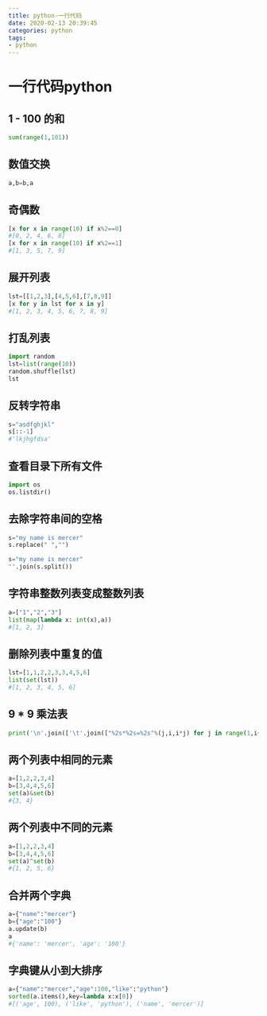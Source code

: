 ```yaml
---
title: python-一行代码
date: 2020-02-13 20:39:45
categories: python
tags:
- python
---
```

# 一行代码python

## 1 - 100 的和

```python
sum(range(1,101))
```

## 数值交换

```python
a,b=b,a
```

## 奇偶数

```python
[x for x in range(10) if x%2==0]
#[0, 2, 4, 6, 8]
[x for x in range(10) if x%2==1]
#[1, 3, 5, 7, 9]
```

## 展开列表

```python
lst=[[1,2,3],[4,5,6],[7,8,9]]
[x for y in lst for x in y]
#[1, 2, 3, 4, 5, 6, 7, 8, 9]
```

## 打乱列表

```python
import random
lst=list(range(10))
random.shuffle(lst)
lst
```

## 反转字符串

```python
s="asdfghjkl"
s[::-1]
#'lkjhgfdsa'
```

## **查看目录下所有文件**

```python
import os
os.listdir()
```

## **去除字符串间的空格**

```python
s="my name is mercer"
s.replace(" ","")
```

```python
s="my name is mercer"
"".join(s.split())

```

## **字符串整数列表变成整数列表**

```python
a=["1","2","3"]
list(map(lambda x: int(x),a))
#[1, 2, 3]

```

## **删除列表中重复的值**

```python
lst=[1,1,2,2,3,3,4,5,6]
list(set(lst))
#[1, 2, 3, 4, 5, 6]

```

## **9 \* 9 乘法表**

```python
print('\n'.join(['\t'.join(["%2s*%2s=%2s"%(j,i,i*j) for j in range(1,i+1)]) for i in range(1,10)]))

```

## 两个列表中相同的元素

```python
a=[1,2,2,3,4]
b=[3,4,4,5,6]
set(a)&set(b)
#{3, 4}

```

## **两个列表中不同的元素**

```python
a=[1,2,2,3,4]
b=[3,4,4,5,6]
set(a)^set(b)
#{1, 2, 5, 6}

```

## **合并两个字典**

```python
a={"name":"mercer"}
b={"age":"100"}
a.update(b)
a
#{'name': 'mercer', 'age': '100'}

```

## **字典键从小到大排序**

```python
a={"name":"mercer","age":100,"like":"python"}
sorted(a.items(),key=lambda x:x[0])
#[('age', 100), ('like', 'python'), ('name', 'mercer')]

```

